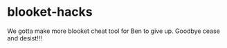 # blooket-hacks

We gotta make more blooket cheat tool for Ben to give up. Goodbye cease and desist!!!
